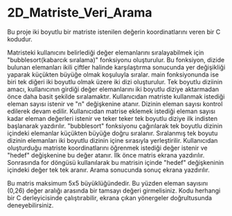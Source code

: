 # 2D_Matriste_Veri_Arama
Bu proje iki boyutlu bir matriste istenilen değerin koordinatlarını veren bir C kodudur.

Matristeki kullanıcını belirlediği değer elemanlarını sıralayabilmek için "bubblesort(kabarcık sıralama)"
fonksiyonu oluşturulur. Bu fonksiyon, dizide bulunan elemanları ikili çiftler halinde karşılaştırma sonucunda
yer değişikliği yaparak küçükten büyüğe olmak koşuluyla sıralar. main fonksiyonunda ise biri tek diğeri iki
boyutlu olmak üzere iki dizi oluşturulur. Tek boyutlu diziinin amacı, kullanıcının girdiği değer elemanlarını
iki boyutlu diziye aktarmadan önce daha basit şekilde sıralamaktır. Kullanıcıdan matriste kullanmak istediği
eleman sayısı istenir ve "n" değişkenine atanır. Dizinin eleman sayısı kontrol edilerek devam edilir.
Kullanıcıdan matrise eklemek istediği eleman sayısı kadar eleman değerleri istenir ve teker teker tek boyutlu
diziye ilk indisten başlanarak yazdırılır. "bubblesort" fonksiyonu çağırılarak tek boyutlu dizinin içindeki
elemanlar küçükten büyüğe doğru sıralanır. Sıralanmış tek boyutu dizinin elemanları iki boyutlu dizinin içine
sırasıyla yerleştirilir. Kullanıcıdan oluşturduğu matriste koordinatlarını öğrenmek istediği değer istenir 
ve "hedef" değişkenine bu değer atanır. İlk önce matris ekrana yazdırılır. Sonrasında for döngüsü kullanılarak
bu matrisin içinde "hedef" değişkeninin içindeki değer tek tek aranır. Arama sonucunda sonuç ekrana yazdırılır.

Bu matris maksimum 5x5 büyüklüğündedir. Bu yüzden eleman sayısını (0,26) değer aralığı arasında bir tamsayı değeri
girmelisiniz. Kodu herhangi bir C derleyicisinde çalıştırabilir, ekrana çıkan yönergeler doğrultusunda deneyebilirsiniz.
